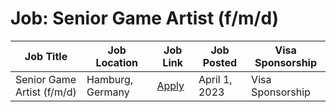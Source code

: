 # Job: Senior Game Artist (f/m/d)

| Job Title | Job Location | Job Link | Job Posted | Visa Sponsorship |
| --- | --- | --- | --- | --- |
| Senior Game Artist (f/m/d) | Hamburg, Germany | [Apply](https://justdice.io/jobs/?j_id=2cc25714-f284-4d8e-9a2a-45bb23a8e43e) | April 1, 2023 | Visa Sponsorship |
